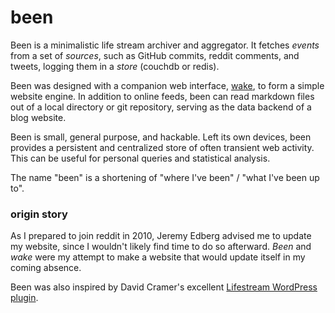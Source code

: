 # been

Been is a minimalistic life stream archiver and aggregator. It fetches *events* from a set of *sources*, such as GitHub commits, reddit comments, and tweets, logging them in a *store* (couchdb or redis).

Been was designed with a companion web interface, [wake](https://github.com/chromakode/wake), to form a simple website engine. In addition to online feeds, been can read markdown files out of a local directory or git repository, serving as the data backend of a blog website.

Been is small, general purpose, and hackable. Left its own devices, been provides a persistent and centralized store of often transient web activity. This can be useful for personal queries and statistical analysis.

The name "been" is a shortening of "where I've been" / "what I've been up to".

### origin story

As I prepared to join reddit in 2010, Jeremy Edberg advised me to update my website, since I wouldn't likely find time to do so afterward. *Been* and *wake* were my attempt to make a website that would update itself in my coming absence.

Been was also inspired by David Cramer's excellent [Lifestream WordPress plugin](http://www.enthropia.com/labs/wp-lifestream/).
